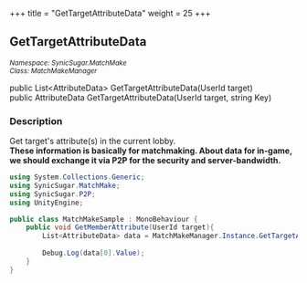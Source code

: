 +++
title = "GetTargetAttributeData"
weight = 25
+++
## GetTargetAttributeData
<small>*Namespace: SynicSugar.MatchMake* <br>
*Class: MatchMakeManager* </small>

public List&lt;AttributeData&gt; GetTargetAttributeData(UserId target)<br>
public AttributeData GetTargetAttributeData(UserId target, string Key)


### Description
Get target's attribute(s) in the current lobby.<br>
**These information is basically for matchmaking. About data for in-game, we should exchange it via P2P for the security and server-bandwidth.**


```cs
using System.Collections.Generic;
using SynicSugar.MatchMake;
using SynicSugar.P2P;
using UnityEngine;

public class MatchMakeSample : MonoBehaviour {
    public void GetMemberAttribute(UserId target){
        List<AttributeData> data = MatchMakeManager.Instance.GetTargetAttributeData(target);
        
        Debug.Log(data[0].Value);
    }
}
```